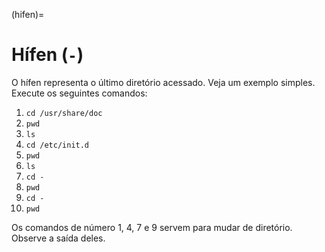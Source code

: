 (hifen)=
# Hífen (`-`)

O hífen representa o último diretório acessado. Veja um exemplo simples. Execute os seguintes comandos:

1. `cd /usr/share/doc`
2. `pwd`
3. `ls`
4. `cd /etc/init.d`
5. `pwd`
6. `ls`
7. `cd -`
8. `pwd`
9. `cd -`
10. `pwd`

Os comandos de número 1, 4, 7 e 9 servem para mudar de diretório. Observe a saída deles.

